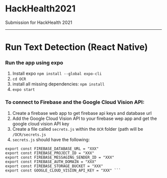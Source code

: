 # HackHealth2021
Submission for HackHealth 2021


--------
# Run Text Detection (React Native)
### Run the app using expo
1. Install expo `npm install --global expo-cli`
2. `cd OCR`
3. install all missing dependencies: `npm install`
4. `expo start`

### To connect to Firebase and the Google Cloud Vision API:
1. Create a firebase web app to get firebase api keys and database url
2. Add the Google Cloud Vision API to your firebase wep app and get the google cloud vision API key
3. Create a file called `secrets.js` within the `OCR` folder (path will be `/OCR/secrets.js`
4. `secrets.js` should have the following:
```export const FIREBASE_API_KEY = "XXX"
export const FIREBASE_DATABASE_URL = "XXX"
export const FIREBASE_PROJECT_ID = "XXX"
export const FIREBASE_MESSAGING_SENDER_ID = "XXX"
export const FIREBASE_AUTH_DOMAIN = "XXX"
export const FIREBASE_STORAGE_BUCKET = "XXX"
export const GOOGLE_CLOUD_VISION_API_KEY = "XXX" ```

